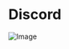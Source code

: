 # Discord
![Image](https://github.com/user-attachments/assets/fc7b6eb7-1d10-4334-9820-dbcddcce0bf1)
